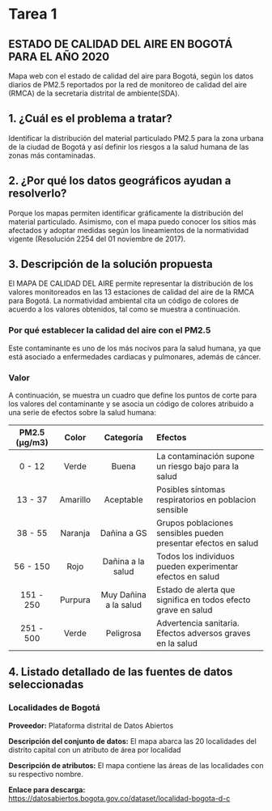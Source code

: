 # Tarea 1


## ESTADO DE CALIDAD DEL AIRE EN BOGOTÁ PARA EL AÑO 2020

Mapa web con el estado de calidad del aire para Bogotá, según los datos diarios de PM2.5 reportados por la red de monitoreo de calidad del aire (RMCA) de la secretaria distrital de ambiente(SDA).


## 1. ¿Cuál es el problema a tratar?

Identificar la distribución del material particulado PM2.5 para la zona urbana de la ciudad de Bogotá y así definir los riesgos a la salud humana de las zonas más contaminadas. 


## 2. ¿Por qué los datos geográficos ayudan a resolverlo?

Porque los mapas permiten identificar gráficamente la distribución del material particulado. Asimismo, con el mapa puedo conocer los sitios más afectados y adoptar medidas según los lineamientos de la normatividad vigente (Resolución 2254 del 01 noviembre de 2017).


## 3. Descripción de la solución propuesta

El MAPA DE CALIDAD DEL AIRE permite representar la distribución de los valores monitoreados en las 13 estaciones de calidad del aire de la RMCA para Bogotá. La normatividad ambiental cita un código de colores de acuerdo a los valores obtenidos, tal como se muestra a continuación.

### Por qué establecer la calidad del aire con el PM2.5

Este contaminante es uno de los más nocivos para la salud humana, ya que está asociado a enfermedades cardiacas y pulmonares, además de cáncer.

### Valor

A continuación, se muestra un cuadro que define los puntos de corte para los valores del contaminante y se asocia un código de colores atribuido a una serie de efectos sobre la salud humana:

| PM2.5 (μg/m3)|  Color  |      Categoría      |                            Efectos                           |
|     :---:    |  :---:  |        :---:        |                             :---                             |
|    0 - 12    |  Verde  |        Buena        |La contaminación supone un riesgo bajo para la salud          |
|    13 - 37   | Amarillo|      Aceptable      |Posibles síntomas respiratorios en poblacion sensible         |
|    38 - 55   | Naranja |     Dañina a GS     |Grupos poblaciones sensibles pueden presentar efectos en salud|
|   56 - 150   |  Rojo   |  Dañina a la salud  |Todos los individuos pueden experimentar efectos en salud     |
|  151 - 250   | Purpura |Muy Dañina a la salud|Estado de alerta que significa en todos efecto grave en salud |
|  251 - 500   |  Verde  |      Peligrosa      |Advertencia sanitaria. Efectos adversos graves en la salud    |


## 4. Listado detallado de las fuentes de datos seleccionadas

### Localidades de Bogotá
**Proveedor:** Plataforma distrital de Datos Abiertos

**Descripción del conjunto de datos:** El mapa abarca las 20 localidades del distrito capital con un atributo de área por localidad

**Descripción de atributos:** El mapa contiene las áreas de las localidades con su respectivo nombre. 

**Enlace para descarga:** https://datosabiertos.bogota.gov.co/dataset/localidad-bogota-d-c
